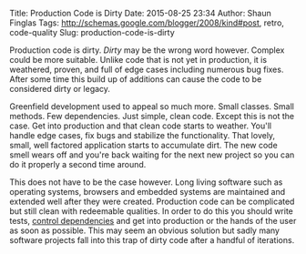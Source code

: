 Title: Production Code is Dirty
Date: 2015-08-25 23:34
Author: Shaun Finglas
Tags: http://schemas.google.com/blogger/2008/kind#post, retro, code-quality
Slug: production-code-is-dirty

Production code is dirty. *Dirty* may be the wrong word however. Complex
could be more suitable. Unlike code that is not yet in production, it is
weathered, proven, and full of edge cases including numerous bug fixes.
After some time this build up of additions can cause the code to be
considered dirty or legacy.

Greenfield development used to appeal so much more. Small classes. Small
methods. Few dependencies. Just simple, clean code. Except this is not
the case. Get into production and that clean code starts to weather.
You'll handle edge cases, fix bugs and stabilize the functionality. That
lovely, small, well factored application starts to accumulate dirt. The
new code smell wears off and you're back waiting for the next new
project so you can do it properly a second time around.

This does not have to be the case however. Long living software such as
operating systems, browsers and embedded systems are maintained and
extended well after they were created. Production code can be
complicated but still clean with redeemable qualities. In order to do
this you should write tests, [control
dependencies](http://blog.shaunfinglas.co.uk/2014/12/limit-amount-of-dependencies-you-use.html)
and get into production or the hands of the user as soon as possible.
This may seem an obvious solution but sadly many software projects fall
into this trap of dirty code after a handful of iterations.

</p>

